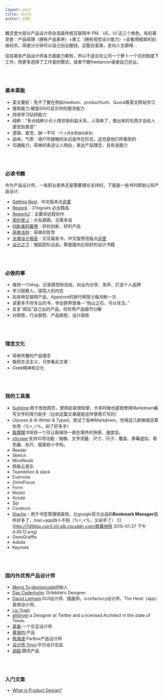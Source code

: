```yaml
---
layout: post
title: test5
author: 红阳
---
```



概念里大部分产品设计师会涵盖传统互联网中 PM、UE、UI 这三个角色，有的甚至是：产品经理（拥有产品素养）+美工（拥有视觉设计能力）+会套用框架的初级码农，简直分分钟可以自己创业圈钱，迎娶白富美，走向人生巅峰...

<!--more-->

往往某些产品设计师各方面能力都有，所以不适合在公司一个萝卜一个坑的制度下工作，而更多选择了工作室的模式，或者干脆freelancer或者自己创业。

<br><br>

### 基本素能

* 英文要好：免不了要在例如medium、producthunt、Quora等英文网站学习
* 搜索能力:硬盘500G显示你的搜寻能力
* 持续学习钻研能力
* 纯粹：“多点纯粹少点人情世故利益关系，人简单了，做出来的东西才会给人感觉到善意”
* 逻辑、直觉，缺一不可 <small>（个人而言更趋向直觉）</small>
* 品味，气质：用户所接触的永远是外在形式，这也是他们所看到的
* 沟通能力，简单的表述让人明白，表达产品理念，且有说服力

<br><br>
### 必读书籍

作为产品设计师，一些职业素养还是需要理论支持的，下面是一些书刊帮助认知产品设计:

* [Getting Real](http://book.douban.com/subject/3567853/)，中文版本点[这里](http://cnborn.net/docs/getting_real/index.html)
* [Rework](http://book.douban.com/subject/5320866/)：37signals 必出精品
* [Rework2](http://book.douban.com/subject/25861795/)：主要讲远程协作
* [简约至上](http://book.douban.com/subject/5394309/)：大名鼎鼎，无需多说
* [创新者的窘境](http://book.douban.com/subject/4243770/)：好的创新，好的产品
* [简单法则](http://book.douban.com/subject/2144413/?i=0)：简单的哲学
* [关键设计报告](http://book.douban.com/subject/6024020/)：交互届圣书，中文版预览版点[这里](http://down.51cto.com/data/826835)
* [设计之下](http://book.douban.com/subject/25817190/ "设计之下")：搜狐团队出品，算是国内比较好的设计书籍  

<br><br>
### 必做的事

* 维持一个blog，记录感悟和总结，向业内分享、发声，打造个人品牌
* 学习观察人，探究人的内在
* 玩各种互联网产品，Appstore的排行榜至少每月刷一次
* 读更多不同专业的书，学会跨界思维—“他山之石，可以攻玉。”
* 反复“把玩”自己出的产品，将优秀产品细节分解
* 对趋势，行业趋势、产品趋势、设计趋势

<br><br>
### 理念文化

* 简单优雅的产品理念
* 极简生活主义，可参看此文章：
* Geek精神和文化



<br><br>

### 我的工具集

* [Sublime](http://www.sublimetext.com):用于改改网页，使用起来很轻便，大多时候也是我使用Markdown编写文字的得力助手（比如这篇文章就是这样使用它写的）
* UIysses & iA Writer & Typed，尝试了各种Markdown，觉得这几款做得还算优秀（%>_<%，剁了好多手）
* [鱼摆摆](https://ybb117.com/):9块钱一个月让我保持一直在墙外的快感，速度佳。
* [xScope](http://xscopeapp.com/):支持10项功能：镜像、文字测量、尺寸、尺子、覆盖、屏幕虚拟、取色器、标尺、框架和十字标。
* Reeder
* Sketch
* MindNode
* 网易云音乐
* Teambition & slack
* Evernote
* OmniFocus
* Form
* Noizio
* Xcode
* Sip
* Couleurs
* [Stache](http://getstache.com/)：用于书签管理很直观，比google官方出品的<b>Bookmark Manager</b>插件好多了，mac+app四十不到（%>_<%，又剁手了）
![](http://7d9kkp.com1.z0.glb.clouddn.com/屏幕快照 2015-01-27 下午4.45.12.png)
* OmniGraffle
* Adobe 
* Keynote 


<br><br>

### 国内外优秀产品设计师

* [Meng To](https://medium.com/@MengTo):[designcode](https://designcode.io/)创始人
* [Dan Cederholm](http://simplebits.com): Dribbble‘s Designer
* [David Lanham](http://www.dlanham.com/):GUI设计师、插画师。iconfactory设计师，The Heist（app）首席设计师。
* [Liu Yuan](https://dribbble.com/liuyuan)
* [allidryer](http://allidryer.com/):a Designer at Twitter and a licensed Architect in the state of Texas.
* [臭鱼](http://www.chouyu.com.cn/):一个交互设计师
* [黄海均](http://haijuns.com/):产品
* [陈海波](http://www.zhihu.com/people/hepo "陈海波"):FarBox产品设计师
* [设计师 Yoyo](http://zhuanlan.zhihu.com/youwenwen):华为设计总监
* [胡超](http://huchao.me/):腾讯产品

<br><br>

### 入门文章

* [What is Product Design?](https://medium.com/@ericeriksson/what-is-product-design-9709572cb3ff)